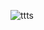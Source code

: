 ![ttts](https://cdn.jsdelivr.net/gh/qkrdlwns/obsidian-image@main/image/test/6883005e5250a3b5adad6306.jpg)